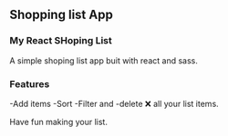 ## Shopping list App

### My React SHoping List
A simple shoping list app buit with react and sass.

### Features
-Add items
-Sort
-Filter and
-delete ❌ all your list items.

Have fun making your list.
